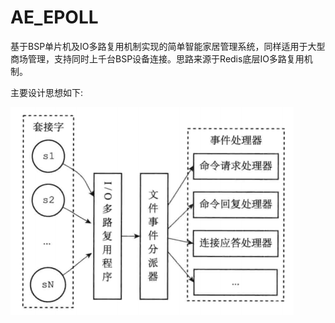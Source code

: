 # AE_EPOLL

基于BSP单片机及IO多路复用机制实现的简单智能家居管理系统，同样适用于大型商场管理，支持同时上千台BSP设备连接。思路来源于Redis底层IO多路复用机制。

主要设计思想如下:

![IO多路复用机制](./ph/IO.png)
